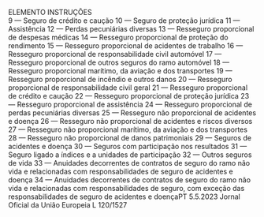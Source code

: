  
ELEMENTO  INSTRUÇÕES  
9 — Seguro de crédito e caução 
10 — Seguro de proteção jurídica 
11 — Assistência 
12 — Perdas pecuniárias diversas 
13 — Resseguro proporcional de despesas médicas 
14 — Resseguro proporcional de proteção do rendimento 
15 — Resseguro proporcional de acidentes de trabalho 
16 — Resseguro proporcional de responsabilidade civil automóvel 
17 — Resseguro proporcional de outros seguros do ramo automóvel 
18 — Resseguro proporcional marítimo, da aviação e dos transportes 
19 — Resseguro proporcional de incêndio e outros danos 
20 — Resseguro proporcional de responsabilidade civil geral 
21 — Resseguro proporcional de crédito e caução 
22 — Resseguro proporcional de proteção jurídica 
23 — Resseguro proporcional de assistência 
24 — Resseguro proporcional de perdas pecuniárias diversas 
25 — Resseguro não proporcional de acidentes e doença 
26 — Resseguro não proporcional de acidentes e riscos diversos 
27 — Resseguro não proporcional marítimo, da aviação e dos transportes 
28 — Resseguro não proporcional de danos patrimoniais 
29 — Seguros de acidentes e doença 
30 — Seguros com participação nos resultados 
31 — Seguro ligado a índices e a unidades de participação 
32 — Outros seguros de vida 
33 — Anuidades decorrentes de contratos de seguro do ramo não vida e relacionadas 
com responsabilidades de seguro de acidentes e doença 
34 — Anuidades decorrentes de contratos de seguro do ramo não vida e relacionadas 
com responsabilidades de seguro, com exceção das responsabilidades de seguro de 
acidentes e doençaPT  5.5.2023 Jornal Oficial da União Europeia L 120/1527
